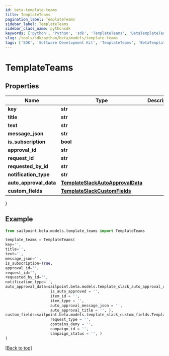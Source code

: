 ```yaml
---
id: beta-template-teams
title: TemplateTeams
pagination_label: TemplateTeams
sidebar_label: TemplateTeams
sidebar_class_name: pythonsdk
keywords: ['python', 'Python', 'sdk', 'TemplateTeams', 'BetaTemplateTeams'] 
slug: /tools/sdk/python/beta/models/template-teams
tags: ['SDK', 'Software Development Kit', 'TemplateTeams', 'BetaTemplateTeams']
---
```


# TemplateTeams


## Properties

Name | Type | Description | Notes
------------ | ------------- | ------------- | -------------
**key** | **str** |  | [optional] 
**title** | **str** |  | [optional] 
**text** | **str** |  | [optional] 
**message_json** | **str** |  | [optional] 
**is_subscription** | **bool** |  | [optional] 
**approval_id** | **str** |  | [optional] 
**request_id** | **str** |  | [optional] 
**requested_by_id** | **str** |  | [optional] 
**notification_type** | **str** |  | [optional] 
**auto_approval_data** | [**TemplateSlackAutoApprovalData**](template-slack-auto-approval-data) |  | [optional] 
**custom_fields** | [**TemplateSlackCustomFields**](template-slack-custom-fields) |  | [optional] 
}

## Example

```python
from sailpoint.beta.models.template_teams import TemplateTeams

template_teams = TemplateTeams(
key='',
title='',
text='',
message_json='',
is_subscription=True,
approval_id='',
request_id='',
requested_by_id='',
notification_type='',
auto_approval_data=sailpoint.beta.models.template_slack_auto_approval_data.TemplateSlack_autoApprovalData(
                    is_auto_approved = '', 
                    item_id = '', 
                    item_type = '', 
                    auto_approval_message_json = '', 
                    auto_approval_title = '', ),
custom_fields=sailpoint.beta.models.template_slack_custom_fields.TemplateSlack_customFields(
                    request_type = '', 
                    contains_deny = '', 
                    campaign_id = '', 
                    campaign_status = '', )
)

```
[[Back to top]](#) 

